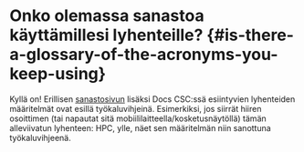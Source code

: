 
# Onko olemassa sanastoa käyttämillesi lyhenteille? {#is-there-a-glossary-of-the-acronyms-you-keep-using}

Kyllä on! Erillisen [sanastosivun](../glossary.md) lisäksi Docs CSC:ssä esiintyvien lyhenteiden määritelmät ovat esillä työkaluvihjeinä. Esimerkiksi, jos siirrät hiiren osoittimen (tai napautat sitä mobiililaitteella/kosketusnäytöllä) tämän alleviivatun lyhenteen: HPC, ylle, näet sen määritelmän niin sanottuna työkaluvihjeenä.
